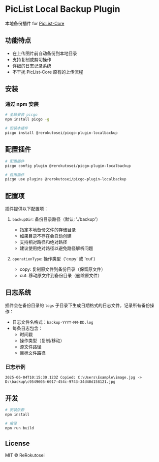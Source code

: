 # PicList Local Backup Plugin

本地备份插件 for [PicList-Core](https://github.com/Kuingsmile/PicList-Core)

## 功能特点

- 在上传图片前自动备份到本地目录
- 支持复制或剪切操作
- 详细的日志记录系统
- 不干扰 PicList-Core 原有的上传流程

## 安装

### 通过 npm 安装

```bash
# 全局安装 picgo
npm install picgo -g

# 安装本插件
picgo install @rerokutosei/picgo-plugin-localbackup
```

## 配置插件
```bash
# 配置插件
picgo config plugin @rerokutosei/picgo-plugin-localbackup

# 启用插件
picgo use plugins @rerokutosei/picgo-plugin-localbackup
```

## 配置项

插件提供以下配置项：

1. `backupDir`: 备份目录路径（默认: './backup'）
   - 指定本地备份文件的存储目录
   - 如果目录不存在会自动创建
   - 支持相对路径和绝对路径
   - 建议使用绝对路径以避免路径解析问题

2. `operationType`: 操作类型（'copy' 或 'cut'）
   - copy: 复制原文件到备份目录（保留原文件）
   - cut: 移动原文件到备份目录（删除原文件）

## 日志系统

插件会在备份目录的 `logs` 子目录下生成日期格式的日志文件，记录所有备份操作：

- 日志文件名格式：`backup-YYYY-MM-DD.log`
- 每条日志包含：
  - 时间戳
  - 操作类型（复制/移动）
  - 源文件路径
  - 目标文件路径

### 日志示例

```
2025-06-04T10:15:30.123Z Copied: C:\Users\Example\image.jpg -> D:\backup\c9549605-6017-454c-9743-34d40d158121.jpg
```

## 开发

```bash
# 安装依赖
npm install

# 编译
npm run build
```

## License

MIT © ReRokutosei